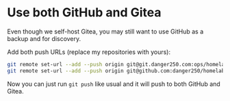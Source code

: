 # Use both GitHub and Gitea

Even though we self-host Gitea, you may still want to use GitHub as a backup and for discovery.

Add both push URLs (replace my repositories with yours):

```sh
git remote set-url --add --push origin git@git.danger250.com:ops/homelab
git remote set-url --add --push origin git@github.com:danger250/homelab
```

Now you can just run `git push` like usual and it will push to both GitHub and Gitea.

